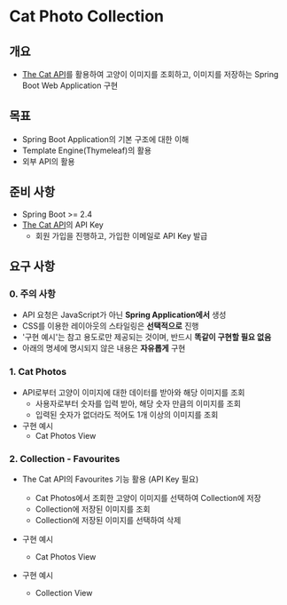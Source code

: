 # Cat Photo Collection

## 개요

- [The Cat API](https://thecatapi.com/)를 활용하여 고양이 이미지를 조회하고, 이미지를 저장하는 Spring Boot Web Application 구현

## 목표

- Spring Boot Application의 기본 구조에 대한 이해
- Template Engine(Thymeleaf)의 활용
- 외부 API의 활용

## 준비 사항

- Spring Boot >= 2.4
- [The Cat API](https://thecatapi.com)의 API Key
    - 회원 가입을 진행하고, 가입한 이메일로 API Key 발급

## 요구 사항

### 0. 주의 사항

- API 요청은 JavaScript가 아닌 **Spring Application에서** 생성
- CSS를 이용한 레이아웃의 스타일링은 **선택적으로** 진행
- '구현 예시'는 참고 용도로만 제공되는 것이며, 반드시 **똑같이 구현할 필요 없음**
- 아래의 명세에 명시되지 않은 내용은 **자유롭게** 구현

### 1. Cat Photos

- API로부터 고양이 이미지에 대한 데이터를 받아와 해당 이미지를 조회
    - 사용자로부터 숫자를 입력 받아, 해당 숫자 만큼의 이미지를 조회
    - 입력된 숫자가 없더라도 적어도 1개 이상의 이미지를 조회
- 구현 예시
    - Cat Photos View

### 2. Collection - Favourites

- The Cat API의 Favourites 기능 활용 (API Key 필요)
    - Cat Photos에서 조회한 고양이 이미지를 선택하여 Collection에 저장
    - Collection에 저장된 이미지를 조회
    - Collection에 저장된 이미지를 선택하여 삭제
- 구현 예시
    - Cat Photos View

- 구현 예시
    - Collection View
